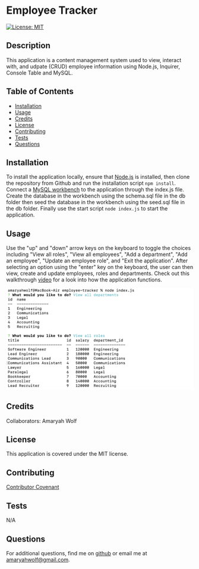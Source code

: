 # Employee Tracker
 
[![License: MIT](https://img.shields.io/badge/License-MIT-yellow.svg)](https://opensource.org/licenses/MIT)

## Description
This application is a content management system used to view, interact with, and udpate (CRUD) employee information using Node.js, Inquirer, Console Table and MySQL. 

## Table of Contents
- [Installation](#installation)
- [Usage](#usage)
- [Credits](#credits)
- [License](#license)
- [Contributing](#contributing)
- [Tests](#tests)
- [Questions](#questions)

## Installation
To install the application locally, ensure that [Node.js](https://nodejs.org/en/download/) is installed, then clone the repository from Github and run the installation script ```npm install```. Connect a [MySQL workbench](https://www.mysql.com/products/workbench/) to the application through the index.js file. Create the database in the workbench using the schema.sql file in the db folder then seed the database in the workbench using the seed.sql file in the db folder. Finally use the start script ```node index.js``` to start the application.

## Usage
Use the "up" and "down" arrow keys on the keyboard to toggle the choices including "View all roles", "View all employees", "Add a department", "Add an employee", "Update an employee role", and "Exit the application". After selecting an option using the "enter" key on the keyboard, the user can then view, create and update employees, roles and departments. Check out this walkthrough [video](https://drive.google.com/file/d/1F6Ufics5ZlJexiTJ_I28BunVThkp_5ES/view) for a look into how the application functions.

![Screenshot of application](public/images/employee-tracker.png)

## Credits
Collaborators: Amaryah Wolf

## License
This application is covered under the MIT license.

## Contributing
[Contributor Covenant](https://www.contributor-covenant.org/version/2/1/code_of_conduct/)

## Tests
N/A

## Questions
For additional questions, find me on [github](https://github.com/amaryahwolf) or email me at amaryahwolf@gmail.com.